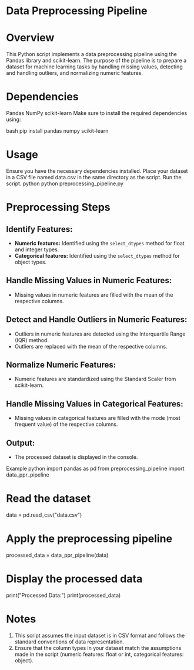 # Data Preprocessing Pipeline
# Overview
This Python script implements a data preprocessing pipeline using the Pandas library and scikit-learn. The purpose of the pipeline is to prepare a dataset for machine learning tasks by handling missing values, detecting and handling outliers, and normalizing numeric features.

# Dependencies
Pandas
NumPy
scikit-learn
Make sure to install the required dependencies using:

bash
pip install pandas numpy scikit-learn

# Usage
Ensure you have the necessary dependencies installed.
Place your dataset in a CSV file named data.csv in the same directory as the script.
Run the script.
python
python preprocessing_pipeline.py
# Preprocessing Steps
## Identify Features:
- **Numeric features:** Identified using the `select_dtypes` method for float and integer types.
- **Categorical features:** Identified using the `select_dtypes` method for object types.
## Handle Missing Values in Numeric Features:
- Missing values in numeric features are filled with the mean of the respective columns.
## Detect and Handle Outliers in Numeric Features:
- Outliers in numeric features are detected using the Interquartile Range (IQR) method.
- Outliers are replaced with the mean of the respective columns.
## Normalize Numeric Features:
- Numeric features are standardized using the Standard Scaler from scikit-learn.
## Handle Missing Values in Categorical Features:
- Missing values in categorical features are filled with the mode (most frequent value) of the respective columns.
## Output:

- The processed dataset is displayed in the console.

Example
python
import pandas as pd
from preprocessing_pipeline import data_ppr_pipeline

# Read the dataset
data = pd.read_csv("data.csv")

# Apply the preprocessing pipeline
processed_data = data_ppr_pipeline(data)

# Display the processed data
print("Processed Data:")
print(processed_data)
# Notes
1. This script assumes the input dataset is in CSV format and follows the standard conventions of data representation.
2. Ensure that the column types in your dataset match the assumptions made in the script (numeric features: float or int, categorical features: object).






